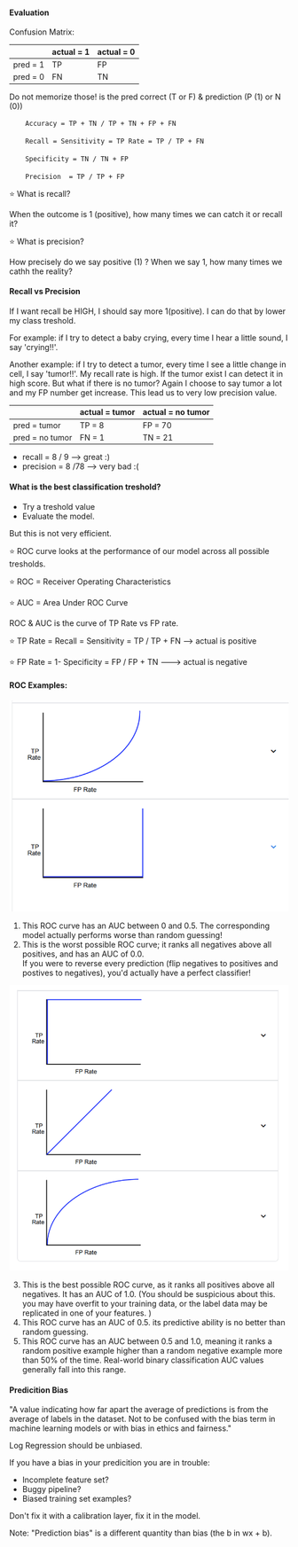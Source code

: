 #### Evaluation

Confusion Matrix:

|   | actual = 1  | actual = 0  |
|---|---|---|
| pred = 1  | TP | FP  |  
| pred = 0 | FN  | TN | 


Do not memorize those! 
is the pred correct (T or F) &  prediction (P (1) or N (0))

        Accuracy = TP + TN / TP + TN + FP + FN
        
        Recall = Sensitivity = TP Rate = TP / TP + FN
        
        Specificity = TN / TN + FP
        
        Precision  = TP / TP + FP
        
⭐️ What is recall? 

When the outcome is 1 (positive), how many times we can catch it or recall it? 


⭐️ What is precision?

How precisely do we say positive (1) ? When we say 1, how many times we cathh the reality?


#### Recall vs Precision

If I want recall be HIGH, I should say more 1(positive). 
I can do that by lower my class treshold. 

For example: if I try to detect a baby crying, every time I hear a little sound, I say 'crying!!'.

Another example: if I try to detect a tumor, every time I see a little change in cell, I say 'tumor!!'. 
My recall rate is high. If the tumor exist I can detect it in high score. But what if there is no tumor? Again I choose 
to say tumor a lot and my FP number get increase. This lead us to very low precision value. 


   |   | actual = tumor  | actual = no tumor  |
|---|---|---|
| pred = tumor  | TP = 8 | FP = 70 |  
| pred = no tumor | FN = 1  | TN = 21| 

- recall = 8 / 9  --> great :)
- precision = 8 /78 --> very bad :(
    
    
#### What is the best classification treshold?

- Try a treshold value 
- Evaluate the model.

But this is not very efficient. 

⭐️ ROC curve looks at the performance of our model across all possible tresholds. 

⭐️ ROC = Receiver Operating Characteristics

⭐️ AUC = Area Under ROC Curve


ROC & AUC is the curve of TP Rate vs FP rate. 

⭐️ TP Rate = Recall = Sensitivity = TP / TP + FN  --> actual is positive

⭐️ FP Rate = 1- Specificity =  FP / FP + TN ---> actual is negative


#### ROC Examples:

![Image description](images/roc_1.png)

1. This ROC curve has an AUC between 0 and 0.5.  The corresponding model actually performs worse than random guessing! 
2. This is the worst possible ROC curve; it ranks all negatives above all positives, and has an AUC of 0.0.  
If you were to reverse every prediction (flip negatives to positives and postives to negatives), 
you'd actually have a perfect classifier!

![Image description](images/roc_2.png)

3. This is the best possible ROC curve, as it ranks all positives above all negatives. It has an AUC of 1.0. 
(You should be suspicious about this. you may have overfit to your training data, or the label data may be replicated 
in one of your features. )
4. This ROC curve has an AUC of 0.5. its predictive ability is no better than random guessing.
5. This ROC curve has an AUC between 0.5 and 1.0, meaning it ranks a random positive example higher than a random 
negative example more than 50% of the time. Real-world binary classification AUC values generally fall into this range.


#### Predicition Bias

"A value indicating how far apart the average of predictions is from the average of labels in the dataset.
Not to be confused with the bias term in machine learning models or with bias in ethics and fairness."


Log Regression should be unbiased.

If you have a bias in your predicition you are in trouble:

- Incomplete feature set?
- Buggy pipeline? 
- Biased training set examples?

Don't fix it with a calibration layer, fix it in the model.  

Note: "Prediction bias" is a different quantity than bias (the b in wx + b).
       




